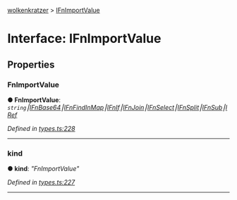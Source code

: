 [wolkenkratzer](../README.md) > [IFnImportValue](../interfaces/ifnimportvalue.md)



# Interface: IFnImportValue


## Properties
<a id="fnimportvalue"></a>

###  FnImportValue

**●  FnImportValue**:  *`string`⎮[IFnBase64](ifnbase64.md)⎮[IFnFindInMap](ifnfindinmap.md)⎮[IFnIf](ifnif.md)⎮[IFnJoin](ifnjoin.md)⎮[IFnSelect](ifnselect.md)⎮[IFnSplit](ifnsplit.md)⎮[IFnSub](ifnsub.md)⎮[IRef](iref.md)* 

*Defined in [types.ts:228](https://github.com/arminhammer/wolkenkratzer/blob/ec8acae/src/types.ts#L228)*





___

<a id="kind"></a>

###  kind

**●  kind**:  *"FnImportValue"* 

*Defined in [types.ts:227](https://github.com/arminhammer/wolkenkratzer/blob/ec8acae/src/types.ts#L227)*





___


